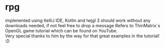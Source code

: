 # rpg
implenented using ItelliJ IDE, Kotlin and lwjgl 3
should work without any downloads needed, if not feel free to drop a message
Refers to ThinMatrix´s OpenGL game tutorial which can be found on YouTube.<br>
Very special thanks to him by the way for that great examples in the tutorial! :D

